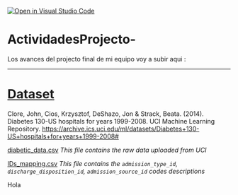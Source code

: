 [![Open in Visual Studio Code](https://classroom.github.com/assets/open-in-vscode-c66648af7eb3fe8bc4f294546bfd86ef473780cde1dea487d3c4ff354943c9ae.svg)](https://classroom.github.com/online_ide?assignment_repo_id=8479330&assignment_repo_type=AssignmentRepo)
# ActividadesProjecto-
Los avances del projecto final de mi equipo voy a subir aqui : 
___
# [Dataset](https://github.com/PosgradoMNA/actividades-del-projecto-equipo_37/tree/main/dataset)

Clore, John, Cios, Krzysztof, DeShazo, Jon & Strack, Beata. (2014). Diabetes 130-US hospitals for years 1999-2008. UCI Machine Learning Repository.
https://archive.ics.uci.edu/ml/datasets/Diabetes+130-US+hospitals+for+years+1999-2008#

[diabetic_data.csv](https://github.com/PosgradoMNA/actividades-del-projecto-equipo_37/blob/main/dataset/IDs_mapping.csv)
_This file contains the raw data uploaded from UCI_

[
IDs_mapping.csv](https://github.com/PosgradoMNA/actividades-del-projecto-equipo_37/blob/main/dataset/IDs_mapping.csv)
_This file contains the `admission_type_id`, `discharge_disposition_id`, `admission_source_id` codes descriptions_


Hola
